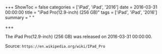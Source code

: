 +++
ShowToc = false
categories = ['iPad', 'iPad', '2016']
date = 2016-03-31 00:00:00
title = "iPad Pro(12.9-inch) (256 GB)"
tags = ['iPad', 'iPad', '2016']
summary = " "

+++

The iPad Pro(12.9-inch) (256 GB) was released on 2016-03-31 00:00:00.

Source: `https://en.wikipedia.org/wiki/IPad_Pro`



